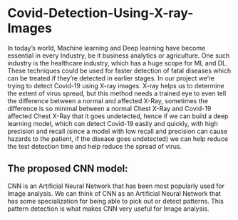 # Covid-Detection-Using-X-ray-Images
In today’s world, Machine learning and Deep learning have become essential in every Industry, be it business analytics or agriculture. 
One such industry is the healthcare industry, which has a huge scope for ML and DL. These techniques could be used for faster detection
of fatal diseases which can be treated if they’re detected in earlier stages. In our project we’re trying to detect Covid-19 using X-ray
images. X-ray helps us to determine the extent of virus spread, but this method needs a trained eye to even tell the difference between 
a normal and affected X-Ray, sometimes the difference is so minimal between a normal Chest X-Ray and Covid-19 affected Chest X-Ray that 
it goes undetected, hence if we can build a deep learning model, which can detect Covid-19 easily and quickly, with high precision and 
recall (since a model with low recall and precision can cause hazards to the patient, if the disease goes undetected) we can help reduce
the test detection time and help reduce the spread of virus. 


## The proposed CNN model:
CNN is  an Artificial Neural Network that has been most popularly used for Image analysis. We can think of CNN as an Artificial Neural 
Network that has some specialization for being able to pick out or detect patterns. This pattern detection is what makes CNN very useful
for Image analysis.


